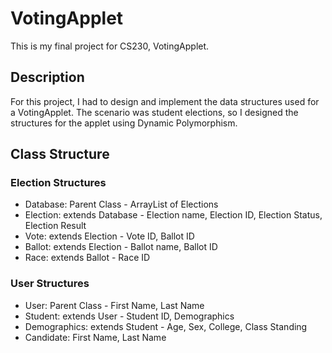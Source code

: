 # VotingApplet
This is my final project for CS230, VotingApplet.

## Description
For this project, I had to design and implement the data structures used for a VotingApplet. The scenario was student elections, so I designed the structures for the applet using Dynamic Polymorphism.

## Class Structure

### Election Structures
* Database: Parent Class - ArrayList of Elections
* Election: extends Database - Election name, Election ID, Election Status, Election Result
* Vote: extends Election - Vote ID, Ballot ID
* Ballot: extends Election - Ballot name, Ballot ID
* Race: extends Ballot - Race ID

### User Structures
* User: Parent Class - First Name, Last Name
* Student: extends User - Student ID, Demographics
* Demographics: extends Student - Age, Sex, College, Class Standing
* Candidate: First Name, Last Name
